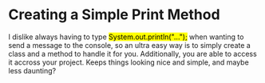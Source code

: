 # Creating a Simple Print Method

I dislike always having to type <mark>System.out.println("...");</mark> when wanting to send a message to the console, 
so an ultra easy way is to simply create a class and a method to handle it for you. Additionally, you are able to access it accross your project.
Keeps things looking nice and simple, and maybe less daunting?
